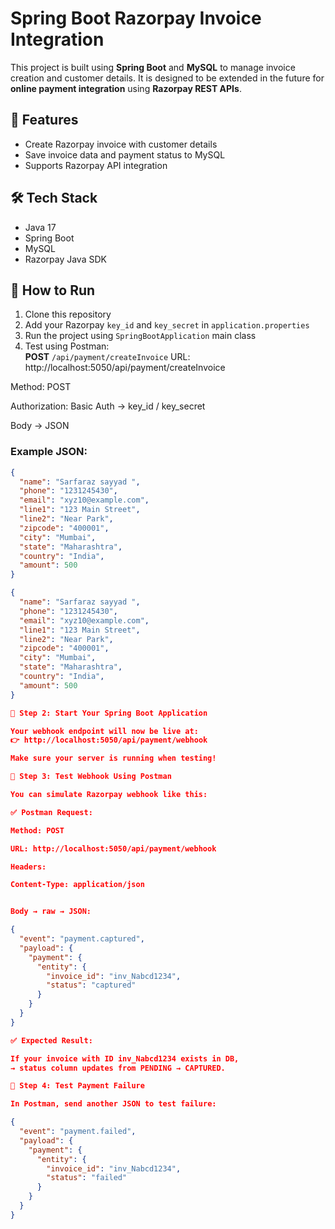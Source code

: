 # Spring Boot Razorpay Invoice Integration

This project is built using **Spring Boot** and **MySQL** to manage invoice creation and customer details.  It is designed to be extended in the future for **online payment integration** using **Razorpay REST APIs**.



## 🚀 Features
- Create Razorpay invoice with customer details
- Save invoice data and payment status to MySQL
- Supports Razorpay API integration

## 🛠️ Tech Stack
- Java 17
- Spring Boot
- MySQL
- Razorpay Java SDK

## 🔧 How to Run
1. Clone this repository  
2. Add your Razorpay `key_id` and `key_secret` in `application.properties`  
3. Run the project using `SpringBootApplication` main class  
4. Test using Postman:  
   **POST** `/api/payment/createInvoice`
URL: http://localhost:5050/api/payment/createInvoice

Method: POST

Authorization: Basic Auth → key_id / key_secret

Body → JSON


### Example JSON:
```json
{
  "name": "Sarfaraz sayyad ",
  "phone": "1231245430",
  "email": "xyz10@example.com",
  "line1": "123 Main Street",
  "line2": "Near Park",
  "zipcode": "400001",
  "city": "Mumbai",
  "state": "Maharashtra",
  "country": "India",
  "amount": 500
}

{
  "name": "Sarfaraz sayyad ",
  "phone": "1231245430",
  "email": "xyz10@example.com",
  "line1": "123 Main Street",
  "line2": "Near Park",
  "zipcode": "400001",
  "city": "Mumbai",
  "state": "Maharashtra",
  "country": "India",
  "amount": 500
}

🧰 Step 2: Start Your Spring Boot Application

Your webhook endpoint will now be live at:
👉 http://localhost:5050/api/payment/webhook

Make sure your server is running when testing!

🧪 Step 3: Test Webhook Using Postman

You can simulate Razorpay webhook like this:

✅ Postman Request:

Method: POST

URL: http://localhost:5050/api/payment/webhook

Headers:

Content-Type: application/json


Body → raw → JSON:

{
  "event": "payment.captured",
  "payload": {
    "payment": {
      "entity": {
        "invoice_id": "inv_Nabcd1234",
        "status": "captured"
      }
    }
  }
}

✅ Expected Result:

If your invoice with ID inv_Nabcd1234 exists in DB,
→ status column updates from PENDING → CAPTURED.

🧰 Step 4: Test Payment Failure

In Postman, send another JSON to test failure:

{
  "event": "payment.failed",
  "payload": {
    "payment": {
      "entity": {
        "invoice_id": "inv_Nabcd1234",
        "status": "failed"
      }
    }
  }
}



